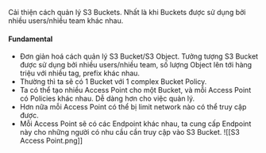 Cải thiện cách quản lý S3 Buckets. Nhất là khi Buckets được sử dụng bởi nhiều users/nhiều team khác nhau.
#### Fundamental
- Đơn giản hoá cách quản lý S3 Bucket/S3 Object. Tưởng tượng S3 Bucket được sử dụng bởi nhiều users/nhiều team, số lượng Object lên tới hàng triệu với nhiều tag, prefix khác nhau.
- Thường thì ta sẽ có 1 Bucket với 1 complex Bucket Policy.
- Ta có thể tạo nhiều Access Point cho một Bucket, và mỗi Access Point có Policies khác nhau. Dễ dàng hơn cho việc quản lý.
- Hơn nữa mỗi Access Point có thể bị limit network nào có thể truy cập được.
- Mỗi Access Point sẽ có các Endpoint khác nhau, ta cung cấp Endpoint này cho những người có nhu cầu cần truy cập vào S3 Bucket.
![[S3 Access Point.png]]